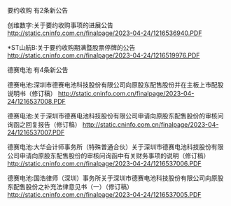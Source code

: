 要约收购 有2条新公告 

创维数字:关于要约收购事项的进展公告 http://static.cninfo.com.cn/finalpage/2023-04-24/1216536940.PDF 

*ST山航B:关于要约收购期满暨股票停牌的公告 http://static.cninfo.com.cn/finalpage/2023-04-24/1216519976.PDF 

德赛电池 有4条新公告 

德赛电池:深圳市德赛电池科技股份有限公司向原股东配售股份并在主板上市配股说明书（修订稿） http://static.cninfo.com.cn/finalpage/2023-04-24/1216537008.PDF 

德赛电池:关于深圳市德赛电池科技股份有限公司申请向原股东配售股份的审核问询函之回复报告（修订稿） http://static.cninfo.com.cn/finalpage/2023-04-24/1216537007.PDF 

德赛电池:大华会计师事务所（特殊普通合伙）关于深圳市德赛电池科技股份有限公司申请向原股东配售股份的审核问询函中有关财务事项的说明（修订稿） http://static.cninfo.com.cn/finalpage/2023-04-24/1216537006.PDF 

德赛电池:国浩律师（深圳）事务所关于深圳市德赛电池科技股份有限公司向原股东配售股份之补充法律意见书（一）（修订稿） http://static.cninfo.com.cn/finalpage/2023-04-24/1216537005.PDF 

